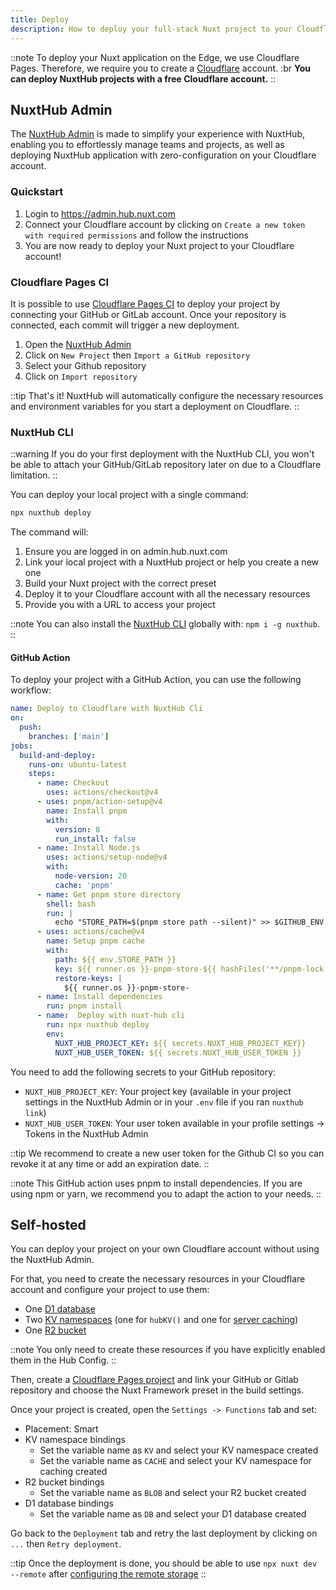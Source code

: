 ```yaml
---
title: Deploy
description: How to deploy your full-stack Nuxt project to your Cloudflare account.
---
```


::note
To deploy your Nuxt application on the Edge, we use Cloudflare Pages. Therefore, we require you to create a [Cloudflare](https://www.cloudflare.com/) account. :br **You can deploy NuxtHub projects with a free Cloudflare account.**
::

## NuxtHub Admin

The [NuxtHub Admin](https://admin.hub.nuxt.com) is made to simplify your experience with NuxtHub, enabling you to effortlessly manage teams and projects, as well as deploying NuxtHub application with zero-configuration on your Cloudflare account.

### Quickstart

1. Login to https://admin.hub.nuxt.com
2. Connect your Cloudflare account by clicking on `Create a new token with required permissions` and follow the instructions
3. You are now ready to deploy your Nuxt project to your Cloudflare account!

### Cloudflare Pages CI

It is possible to use [Cloudflare Pages CI](https://pages.cloudflare.com) to deploy your project by connecting your GitHub or GitLab account. Once your repository is connected, each commit will trigger a new deployment.

1. Open the [NuxtHub Admin](https://admin.hub.nuxt.com)
2. Click on `New Project` then `Import a GitHub repository`
6. Select your Github repository
7. Click on `Import repository`

::tip
That's it! NuxtHub will automatically configure the necessary resources and environment variables for you start a deployment on Cloudflare.
::

### NuxtHub CLI

::warning
If you do your first deployment with the NuxtHub CLI, you won't be able to attach your GitHub/GitLab repository later on due to a Cloudflare limitation.
::

You can deploy your local project with a single command:

```bash [Terminal]
npx nuxthub deploy
```

The command will:
1. Ensure you are logged in on admin.hub.nuxt.com
2. Link your local project with a NuxtHub project or help you create a new one
3. Build your Nuxt project with the correct preset
4. Deploy it to your Cloudflare account with all the necessary resources
4. Provide you with a URL to access your project

::note
You can also install the [NuxtHub CLI](https://github.com/nuxt-hub/cli) globally with: `npm i -g nuxthub`.
::

#### GitHub Action

To deploy your project with a GitHub Action, you can use the following workflow:

```yaml [.github/workflows/deploy.yml]
name: Deploy to Cloudflare with NuxtHub Cli
on:
  push:
    branches: ['main']
jobs:
  build-and-deploy:
    runs-on: ubuntu-latest
    steps:
      - name: Checkout
        uses: actions/checkout@v4
      - uses: pnpm/action-setup@v4
        name: Install pnpm
        with:
          version: 8
          run_install: false
      - name: Install Node.js
        uses: actions/setup-node@v4
        with:
          node-version: 20
          cache: 'pnpm'
      - name: Get pnpm store directory
        shell: bash
        run: |
          echo "STORE_PATH=$(pnpm store path --silent)" >> $GITHUB_ENV
      - uses: actions/cache@v4
        name: Setup pnpm cache
        with:
          path: ${{ env.STORE_PATH }}
          key: ${{ runner.os }}-pnpm-store-${{ hashFiles('**/pnpm-lock.yaml') }}
          restore-keys: |
            ${{ runner.os }}-pnpm-store-
      - name: Install dependencies
        run: pnpm install
      - name:  Deploy with nuxt-hub cli
        run: npx nuxthub deploy
        env:
          NUXT_HUB_PROJECT_KEY: ${{ secrets.NUXT_HUB_PROJECT_KEY}}
          NUXT_HUB_USER_TOKEN: ${{ secrets.NUXT_HUB_USER_TOKEN }}
```

You need to add the following secrets to your GitHub repository:
- `NUXT_HUB_PROJECT_KEY`: Your project key (available in your project settings in the NuxtHub Admin or in your `.env` file if you ran `nuxthub link`)
- `NUXT_HUB_USER_TOKEN`: Your user token available in your profile settings → Tokens in the NuxtHub Admin

::tip
We recommend to create a new user token for the Github CI so you can revoke it at any time or add an expiration date.
::

::note
This GitHub action uses pnpm to install dependencies. If you are using npm or yarn, we recommend you to adapt the action to your needs.
::

## Self-hosted

You can deploy your project on your own Cloudflare account without using the NuxtHub Admin.

For that, you need to create the necessary resources in your Cloudflare account and configure your project to use them:

- One [D1 database](https://dash.cloudflare.com/?to=/:account/workers/d1)
- Two [KV namespaces](https://dash.cloudflare.com/?to=/:account/workers/kv/namespaces) (one for `hubKV()` and one for [server caching](https://nitro.unjs.io/guide/cache))
- One [R2 bucket](https://dash.cloudflare.com/?to=/:account/r2/new)

::note
You only need to create these resources if you have explicitly enabled them in the Hub Config.
::

Then, create a [Cloudflare Pages project](https://dash.cloudflare.com/?to=/:account/pages/new/provider/github) and link your GitHub or Gitlab repository and choose the Nuxt Framework preset in the build settings.

Once your project is created, open the `Settings -> Functions` tab and set:
- Placement: Smart
- KV namespace bindings
  - Set the variable name as `KV` and select your KV namespace created
  - Set the variable name as `CACHE` and select your KV namespace for caching created
- R2 bucket bindings
  - Set the variable name as `BLOB` and select your R2 bucket created
- D1 database bindings
  - Set the variable name as `DB` and select your D1 database created


Go back to the `Deployment` tab and retry the last deployment by clicking on `...` then `Retry deployment`.

::tip
Once the deployment is done, you should be able to use `npx nuxt dev --remote` after [configuring the remote storage](/docs/getting-started/remote-storage#self-hosted)
::
